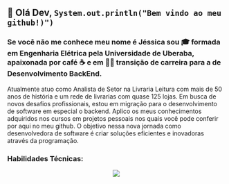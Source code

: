 ## 👋 Olá Dev, `System.out.println("Bem vindo ao meu github!)")`
### Se você não me conhece meu nome é Jéssica sou 🎓 formada em Engenharia Elétrica pela Universidade de Uberaba, apaixonada por café ☕ e em 👨‍💻 transição de carreira para a de Desenvolvimento BackEnd.

Atualmente atuo como Analista de Setor na Livraria Leitura com mais de 50 anos de história e um rede de livrarias com quase 125 lojas.
Em busca de novos desafios profissionais, estou em migração para o desenvolvimento de software em especial o backend.
Aplico os meus conhecimentos adquiridos nos cursos em projetos pessoais nos quais você pode conferir por aqui no meu github. O objetivo nessa nova jornada como desenvolvedora de software é criar soluções eficientes e inovadoras através da programação.

### Habilidades Técnicas:
<p align="center">
  <a href="https://skillicons.dev">
    <img src="https://skillicons.dev/icons?i=java,cs,spring,dotnet,angular,postgres,mysql,docker,git" />
  </a>
</p>





